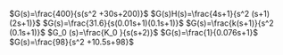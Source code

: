 $G(s)=\frac{400}{s(s^2 +30s+200)}$
$G(s)H(s)=\frac{4s+1}{s^2 (s+1)(2s+1)}$
$G(s)=\frac{31.6}{s(0.01s+1)(0.1s+1)}$
$G(s)=\frac{k(s+1)}{s^2 (0.1s+1)}$
$G_0 (s)=\frac{K_0 }{s(s+2)}$
$G(s)=\frac{1}{0.076s+1}$
$G(s)=\frac{98}{s^2 +10.5s+98}$